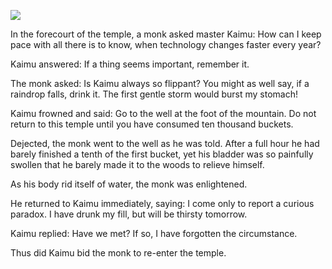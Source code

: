 ![](/pages/case-198/occupied.jpg)

In the forecourt of the temple, a monk asked master
Kaimu: How can I keep pace with all there is to know,
when technology changes faster every year?

Kaimu answered: If a thing seems important, remember it.

The monk asked: Is Kaimu always so flippant?  You might as
well say, if a raindrop falls, drink it. The first gentle
storm would burst my stomach!

Kaimu frowned and said: Go to the well at
the foot of the mountain.  Do not return to this temple
until you have consumed ten thousand buckets.

Dejected, the monk went to the well as he was told.  After a
full hour he had barely finished a tenth of the first
bucket, yet his bladder was so painfully swollen that he
barely made it to the woods to relieve himself.

As his body rid itself of water, the monk was enlightened.

He returned to Kaimu immediately, saying: I come only to
report a curious paradox. I have drunk my fill, but will
be thirsty tomorrow.

Kaimu replied: Have we met? If so, I have forgotten the
circumstance.

Thus did Kaimu bid the monk to re-enter the temple.


